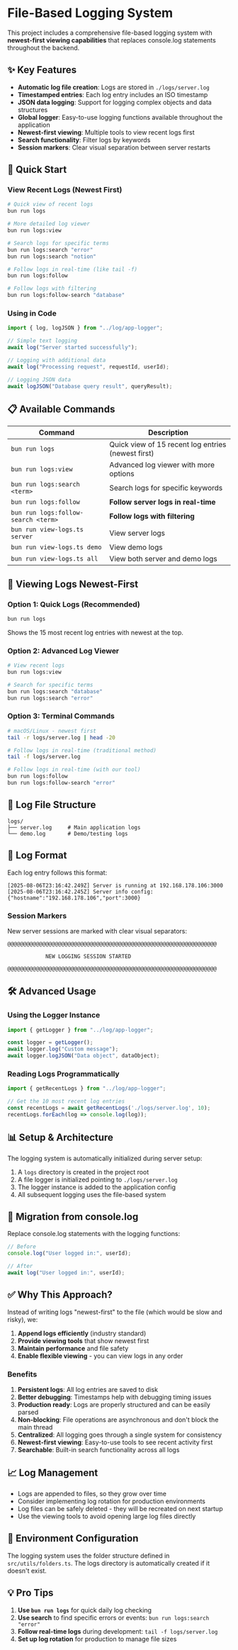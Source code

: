 # File-Based Logging System

This project includes a comprehensive file-based logging system with **newest-first viewing capabilities** that replaces console.log statements throughout the backend.

## ✨ Key Features

- **Automatic log file creation**: Logs are stored in `./logs/server.log`
- **Timestamped entries**: Each log entry includes an ISO timestamp
- **JSON data logging**: Support for logging complex objects and data structures
- **Global logger**: Easy-to-use logging functions available throughout the application
- **Newest-first viewing**: Multiple tools to view recent logs first
- **Search functionality**: Filter logs by keywords
- **Session markers**: Clear visual separation between server restarts

## 🚀 Quick Start

### View Recent Logs (Newest First)
```bash
# Quick view of recent logs
bun run logs

# More detailed log viewer
bun run logs:view

# Search logs for specific terms
bun run logs:search "error"
bun run logs:search "notion"

# Follow logs in real-time (like tail -f)
bun run logs:follow

# Follow logs with filtering
bun run logs:follow-search "database"
```

### Using in Code
```typescript
import { log, logJSON } from "../log/app-logger";

// Simple text logging
await log("Server started successfully");

// Logging with additional data
await log("Processing request", requestId, userId);

// Logging JSON data
await logJSON("Database query result", queryResult);
```

## 📋 Available Commands

| Command                             | Description                                        |
| ----------------------------------- | -------------------------------------------------- |
| `bun run logs`                      | Quick view of 15 recent log entries (newest first) |
| `bun run logs:view`                 | Advanced log viewer with more options              |
| `bun run logs:search <term>`        | Search logs for specific keywords                  |
| `bun run logs:follow`               | **Follow server logs in real-time**                |
| `bun run logs:follow-search <term>` | **Follow logs with filtering**                     |
| `bun run view-logs.ts server`       | View server logs                                   |
| `bun run view-logs.ts demo`         | View demo logs                                     |
| `bun run view-logs.ts all`          | View both server and demo logs                     |

## 🎯 Viewing Logs Newest-First

### Option 1: Quick Logs (Recommended)
```bash
bun run logs
```
Shows the 15 most recent log entries with newest at the top.

### Option 2: Advanced Log Viewer
```bash
# View recent logs
bun run logs:view

# Search for specific terms
bun run logs:search "database"
bun run logs:search "error"
```

### Option 3: Terminal Commands
```bash
# macOS/Linux - newest first
tail -r logs/server.log | head -20

# Follow logs in real-time (traditional method)
tail -f logs/server.log

# Follow logs in real-time (with our tool)
bun run logs:follow
bun run logs:follow-search "error"
```

## 📁 Log File Structure

```
logs/
├── server.log     # Main application logs
└── demo.log       # Demo/testing logs
```

## 📝 Log Format

Each log entry follows this format:
```
[2025-08-06T23:16:42.249Z] Server is running at 192.168.178.106:3000
[2025-08-06T23:16:42.245Z] Server info config: {"hostname":"192.168.178.106","port":3000}
```

### Session Markers
New server sessions are marked with clear visual separators:
```
@@@@@@@@@@@@@@@@@@@@@@@@@@@@@@@@@@@@@@@@@@@@@@@@@@@@@@@@@@@@@@@@@@

			NEW LOGGING SESSION STARTED

@@@@@@@@@@@@@@@@@@@@@@@@@@@@@@@@@@@@@@@@@@@@@@@@@@@@@@@@@@@@@@@@@@
```

## 🛠 Advanced Usage

### Using the Logger Instance
```typescript
import { getLogger } from "../log/app-logger";

const logger = getLogger();
await logger.log("Custom message");
await logger.logJSON("Data object", dataObject);
```

### Reading Logs Programmatically
```typescript
import { getRecentLogs } from "../log/app-logger";

// Get the 10 most recent log entries
const recentLogs = await getRecentLogs('./logs/server.log', 10);
recentLogs.forEach(log => console.log(log));
```

## 📊 Setup & Architecture

The logging system is automatically initialized during server setup:

1. A `logs` directory is created in the project root
2. A file logger is initialized pointing to `./logs/server.log`
3. The logger instance is added to the application config
4. All subsequent logging uses the file-based system

## 🔄 Migration from console.log

Replace console.log statements with the logging functions:

```typescript
// Before
console.log("User logged in:", userId);

// After
await log("User logged in:", userId);
```

## ✅ Why This Approach?

Instead of writing logs "newest-first" to the file (which would be slow and risky), we:

1. **Append logs efficiently** (industry standard)
2. **Provide viewing tools** that show newest first
3. **Maintain performance** and file safety
4. **Enable flexible viewing** - you can view logs in any order

### Benefits

1. **Persistent logs**: All log entries are saved to disk
2. **Better debugging**: Timestamps help with debugging timing issues
3. **Production ready**: Logs are properly structured and can be easily parsed
4. **Non-blocking**: File operations are asynchronous and don't block the main thread
5. **Centralized**: All logging goes through a single system for consistency
6. **Newest-first viewing**: Easy-to-use tools to see recent activity first
7. **Searchable**: Built-in search functionality across all logs

## 📈 Log Management

- Logs are appended to files, so they grow over time
- Consider implementing log rotation for production environments
- Log files can be safely deleted - they will be recreated on next startup
- Use the viewing tools to avoid opening large log files directly

## 🔧 Environment Configuration

The logging system uses the folder structure defined in `src/utils/folders.ts`. The logs directory is automatically created if it doesn't exist.

## 💡 Pro Tips

1. **Use `bun run logs`** for quick daily log checking
2. **Use search** to find specific errors or events: `bun run logs:search "error"`
3. **Follow real-time logs** during development: `tail -f logs/server.log`
4. **Set up log rotation** for production to manage file sizes
